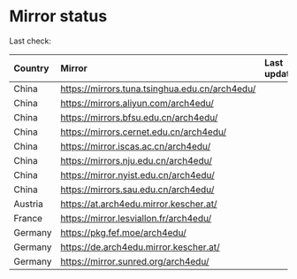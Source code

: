 <script src="./time.js"></script>
# Mirror status
Last check: <script type="text/javascript">localize(1726442431.3261156);</script>

|Country|Mirror|Last update|
|:------|:-----|:----------|
|China|https://mirrors.tuna.tsinghua.edu.cn/arch4edu/|<script type="text/javascript">localize(1726425544);</script>|
|China|https://mirrors.aliyun.com/arch4edu/|<script type="text/javascript">localize(1726425544);</script>|
|China|https://mirrors.bfsu.edu.cn/arch4edu/|<script type="text/javascript">localize(1726382380);</script>|
|China|https://mirrors.cernet.edu.cn/arch4edu/|<script type="text/javascript">localize(1726425544);</script>|
|China|https://mirror.iscas.ac.cn/arch4edu/|<script type="text/javascript">localize(1726425544);</script>|
|China|https://mirrors.nju.edu.cn/arch4edu/|<script type="text/javascript">localize(1726382380);</script>|
|China|https://mirror.nyist.edu.cn/arch4edu/|<script type="text/javascript">localize(1726382380);</script>|
|China|https://mirrors.sau.edu.cn/arch4edu/|<script type="text/javascript">localize(1726425544);</script>|
|Austria|https://at.arch4edu.mirror.kescher.at/|<script type="text/javascript">localize(1726425544);</script>|
|France|https://mirror.lesviallon.fr/arch4edu/|<script type="text/javascript">localize(1726382380);</script>|
|Germany|https://pkg.fef.moe/arch4edu/|<script type="text/javascript">localize(1726425544);</script>|
|Germany|https://de.arch4edu.mirror.kescher.at/|<script type="text/javascript">localize(1726425544);</script>|
|Germany|https://mirror.sunred.org/arch4edu/|<script type="text/javascript">localize(1726425544);</script>|

<script src="./tablefilter/tablefilter.js"></script>
<script src="./table.js"></script>